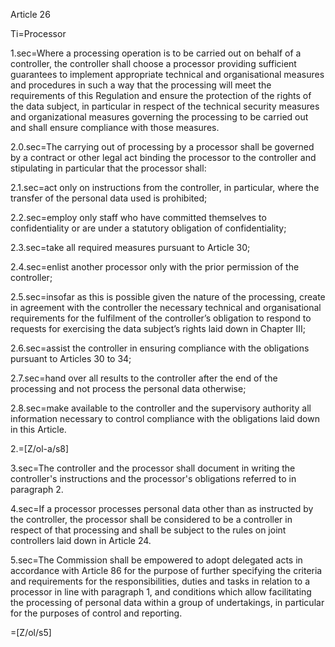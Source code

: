 Article 26

Ti=Processor

1.sec=Where a processing operation is to be carried out on behalf of a controller, the controller shall choose a processor providing sufficient guarantees to implement appropriate technical and organisational measures and procedures in such a way that the processing will meet the requirements of this Regulation and ensure the protection of the rights of the data subject, in particular in respect of the technical security measures and organizational measures governing the processing to be carried out and shall ensure compliance with those measures.

2.0.sec=The carrying out of processing by a processor shall be governed by a contract or other legal act binding the processor to the controller and stipulating in particular that the processor shall:

2.1.sec=act only on instructions from the controller, in particular, where the transfer of the personal data used is prohibited;

2.2.sec=employ only staff who have committed themselves to confidentiality or are under a statutory obligation of confidentiality;

2.3.sec=take all required measures pursuant to Article 30;

2.4.sec=enlist another processor only with the prior permission of the controller;

2.5.sec=insofar as this is possible given the nature of the processing, create in agreement with the controller the necessary technical and organisational requirements for the fulfilment of the controller’s obligation to respond to requests for exercising the data subject’s rights laid down in Chapter III;

2.6.sec=assist the controller in ensuring compliance with the obligations pursuant to Articles 30 to 34;

2.7.sec=hand over all results to the controller after the end of the processing and not process the personal data otherwise;

2.8.sec=make available to the controller and the supervisory authority all information necessary to control compliance with the obligations laid down in this Article.

2.=[Z/ol-a/s8]

3.sec=The controller and the processor shall document in writing the controller's instructions and the processor's obligations referred to in paragraph 2.

4.sec=If a processor processes personal data other than as instructed by the controller, the processor shall be considered to be a controller in respect of that processing and shall be subject to the rules on joint controllers laid down in Article 24.

5.sec=The Commission shall be empowered to adopt delegated acts in accordance with Article 86 for the purpose of further specifying the criteria and requirements for the responsibilities, duties and tasks in relation to a processor in line with paragraph 1, and conditions which allow facilitating the processing of personal data within a group of undertakings, in particular for the purposes of control and reporting.

=[Z/ol/s5]
